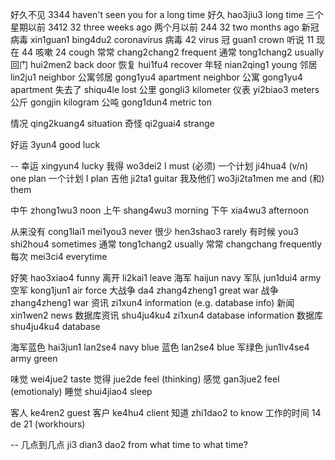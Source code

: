 好久不见 3344 haven't seen you for a long time
好久 hao3jiu3 long time
三个星期以前 3412 32 three weeks ago
两个月以前 244 32 two months ago
新冠病毒 xin1guan1 bing4du2 coronavirus
病毒 42 virus
冠 guan1 crown
听说 11
现在 44
咳嗽 24 cough
常常 chang2chang2 frequent
通常 tong1chang2 usually
回门 hui2men2 back door
恢复 hui1fu4 recover
年轻 nian2qing1 young
邻居 lin2ju1 neighbor
公寓邻居 gong1yu4 apartment neighbor
公寓 gong1yu4 apartment
失去了 shiqu4le lost
公里 gongli3 kilometer
仪表 yi2biao3 meters
公斤 gongjin kilogram
公吨 gong1dun4 metric ton

情况 qing2kuang4 situation
奇怪 qi2guai4 strange

好运 3yun4 good luck

-- 幸运 xingyun4 lucky
我得 wo3dei2 I must (必须)
一个计划 ji4hua4 (v/n) one plan
一个计划 I plan
吉他 ji2ta1 guitar
我及他们 wo3ji2ta1men me and (和) them

中午 zhong1wu3 noon
上午 shang4wu3 morning
下午 xia4wu3 afternoon

从来没有 cong1lai1 mei1you3 never
很少 hen3shao3 rarely
有时候 you3 shi2hou4 sometimes
通常 tong1chang2 usually
常常 changchang frequently
每次 mei3ci4 everytime

好笑 hao3xiao4 funny
离开 li2kai1 leave
海军 haijun navy
军队 jun1dui4 army
空军 kong1jun1 air force
大战争 da4 zhang4zheng1 great war
战争 zhang4zheng1 war
资讯 zi1xun4 information (e.g. database info)
新闻 xin1wen2 news
数据库资讯 shu4ju4ku4 zi1xun4 database information
数据库 shu4ju4ku4 database

海军蓝色 hai3jun1 lan2se4 navy blue
蓝色 lan2se4 blue
军绿色 jun1lv4se4 army green

味觉 wei4jue2 taste
觉得 jue2de feel (thinking)
感觉 gan3jue2 feel (emotionaly)
睡觉 shui4jiao4 sleep

客人 ke4ren2 guest
客户 ke4hu4 client
知道 zhi1dao2 to know
工作的时间 14 de 21 (workhours)

-- 几点到几点 ji3 dian3 dao2 from what time to what time?
